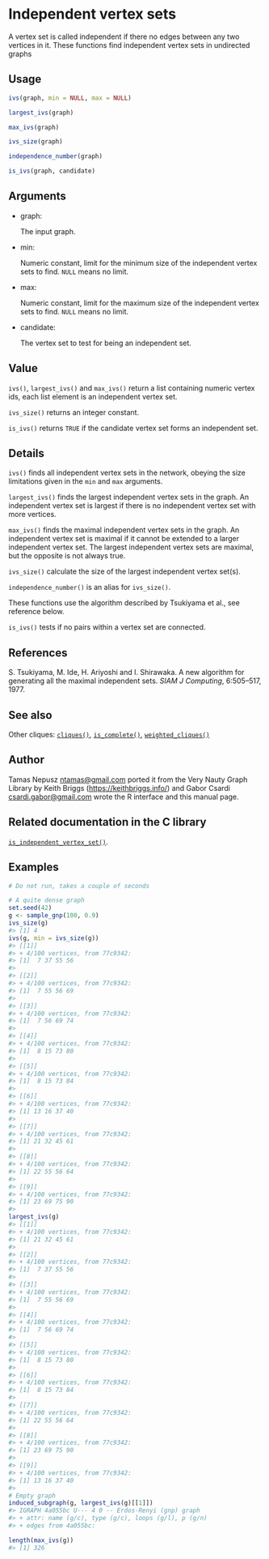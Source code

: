 # Independent vertex sets

A vertex set is called independent if there no edges between any two
vertices in it. These functions find independent vertex sets in
undirected graphs

## Usage

``` r
ivs(graph, min = NULL, max = NULL)

largest_ivs(graph)

max_ivs(graph)

ivs_size(graph)

independence_number(graph)

is_ivs(graph, candidate)
```

## Arguments

- graph:

  The input graph.

- min:

  Numeric constant, limit for the minimum size of the independent vertex
  sets to find. `NULL` means no limit.

- max:

  Numeric constant, limit for the maximum size of the independent vertex
  sets to find. `NULL` means no limit.

- candidate:

  The vertex set to test for being an independent set.

## Value

`ivs()`, `largest_ivs()` and `max_ivs()` return a list containing
numeric vertex ids, each list element is an independent vertex set.

`ivs_size()` returns an integer constant.

`is_ivs()` returns `TRUE` if the candidate vertex set forms an
independent set.

## Details

`ivs()` finds all independent vertex sets in the network, obeying the
size limitations given in the `min` and `max` arguments.

`largest_ivs()` finds the largest independent vertex sets in the graph.
An independent vertex set is largest if there is no independent vertex
set with more vertices.

`max_ivs()` finds the maximal independent vertex sets in the graph. An
independent vertex set is maximal if it cannot be extended to a larger
independent vertex set. The largest independent vertex sets are maximal,
but the opposite is not always true.

`ivs_size()` calculate the size of the largest independent vertex
set(s).

`independence_number()` is an alias for `ivs_size()`.

These functions use the algorithm described by Tsukiyama et al., see
reference below.

`is_ivs()` tests if no pairs within a vertex set are connected.

## References

S. Tsukiyama, M. Ide, H. Ariyoshi and I. Shirawaka. A new algorithm for
generating all the maximal independent sets. *SIAM J Computing*,
6:505–517, 1977.

## See also

Other cliques: [`cliques()`](https://r.igraph.org/reference/cliques.md),
[`is_complete()`](https://r.igraph.org/reference/is_complete.md),
[`weighted_cliques()`](https://r.igraph.org/reference/weighted_cliques.md)

## Author

Tamas Nepusz <ntamas@gmail.com> ported it from the Very Nauty Graph
Library by Keith Briggs (<https://keithbriggs.info/>) and Gabor Csardi
<csardi.gabor@gmail.com> wrote the R interface and this manual page.

## Related documentation in the C library

[`is_independent_vertex_set()`](https://igraph.org/c/html/latest/igraph-Cliques.html#igraph_is_independent_vertex_set).

## Examples

``` r
# Do not run, takes a couple of seconds

# A quite dense graph
set.seed(42)
g <- sample_gnp(100, 0.9)
ivs_size(g)
#> [1] 4
ivs(g, min = ivs_size(g))
#> [[1]]
#> + 4/100 vertices, from 77c9342:
#> [1]  7 37 55 56
#> 
#> [[2]]
#> + 4/100 vertices, from 77c9342:
#> [1]  7 55 56 69
#> 
#> [[3]]
#> + 4/100 vertices, from 77c9342:
#> [1]  7 56 69 74
#> 
#> [[4]]
#> + 4/100 vertices, from 77c9342:
#> [1]  8 15 73 80
#> 
#> [[5]]
#> + 4/100 vertices, from 77c9342:
#> [1]  8 15 73 84
#> 
#> [[6]]
#> + 4/100 vertices, from 77c9342:
#> [1] 13 16 37 40
#> 
#> [[7]]
#> + 4/100 vertices, from 77c9342:
#> [1] 21 32 45 61
#> 
#> [[8]]
#> + 4/100 vertices, from 77c9342:
#> [1] 22 55 56 64
#> 
#> [[9]]
#> + 4/100 vertices, from 77c9342:
#> [1] 23 69 75 90
#> 
largest_ivs(g)
#> [[1]]
#> + 4/100 vertices, from 77c9342:
#> [1] 21 32 45 61
#> 
#> [[2]]
#> + 4/100 vertices, from 77c9342:
#> [1]  7 37 55 56
#> 
#> [[3]]
#> + 4/100 vertices, from 77c9342:
#> [1]  7 55 56 69
#> 
#> [[4]]
#> + 4/100 vertices, from 77c9342:
#> [1]  7 56 69 74
#> 
#> [[5]]
#> + 4/100 vertices, from 77c9342:
#> [1]  8 15 73 80
#> 
#> [[6]]
#> + 4/100 vertices, from 77c9342:
#> [1]  8 15 73 84
#> 
#> [[7]]
#> + 4/100 vertices, from 77c9342:
#> [1] 22 55 56 64
#> 
#> [[8]]
#> + 4/100 vertices, from 77c9342:
#> [1] 23 69 75 90
#> 
#> [[9]]
#> + 4/100 vertices, from 77c9342:
#> [1] 13 16 37 40
#> 
# Empty graph
induced_subgraph(g, largest_ivs(g)[[1]])
#> IGRAPH 4a055bc U--- 4 0 -- Erdos-Renyi (gnp) graph
#> + attr: name (g/c), type (g/c), loops (g/l), p (g/n)
#> + edges from 4a055bc:

length(max_ivs(g))
#> [1] 326
```
